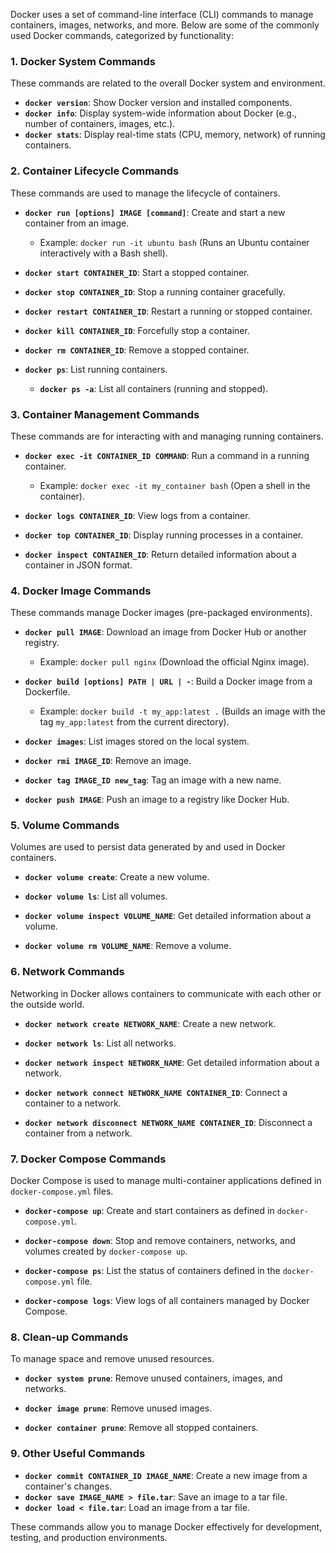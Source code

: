 Docker uses a set of command-line interface (CLI) commands to manage containers, images, networks, and more. Below are some of the commonly used Docker commands, categorized by functionality:

### 1. **Docker System Commands**
These commands are related to the overall Docker system and environment.

- **`docker version`**: Show Docker version and installed components.
- **`docker info`**: Display system-wide information about Docker (e.g., number of containers, images, etc.).
- **`docker stats`**: Display real-time stats (CPU, memory, network) of running containers.

### 2. **Container Lifecycle Commands**
These commands are used to manage the lifecycle of containers.

- **`docker run [options] IMAGE [command]`**: Create and start a new container from an image.
    - Example: `docker run -it ubuntu bash` (Runs an Ubuntu container interactively with a Bash shell).
  
- **`docker start CONTAINER_ID`**: Start a stopped container.
  
- **`docker stop CONTAINER_ID`**: Stop a running container gracefully.
  
- **`docker restart CONTAINER_ID`**: Restart a running or stopped container.
  
- **`docker kill CONTAINER_ID`**: Forcefully stop a container.

- **`docker rm CONTAINER_ID`**: Remove a stopped container.
  
- **`docker ps`**: List running containers.
    - **`docker ps -a`**: List all containers (running and stopped).

### 3. **Container Management Commands**
These commands are for interacting with and managing running containers.

- **`docker exec -it CONTAINER_ID COMMAND`**: Run a command in a running container.
    - Example: `docker exec -it my_container bash` (Open a shell in the container).

- **`docker logs CONTAINER_ID`**: View logs from a container.
  
- **`docker top CONTAINER_ID`**: Display running processes in a container.
  
- **`docker inspect CONTAINER_ID`**: Return detailed information about a container in JSON format.

### 4. **Docker Image Commands**
These commands manage Docker images (pre-packaged environments).

- **`docker pull IMAGE`**: Download an image from Docker Hub or another registry.
    - Example: `docker pull nginx` (Download the official Nginx image).
  
- **`docker build [options] PATH | URL | -`**: Build a Docker image from a Dockerfile.
    - Example: `docker build -t my_app:latest .` (Builds an image with the tag `my_app:latest` from the current directory).

- **`docker images`**: List images stored on the local system.
  
- **`docker rmi IMAGE_ID`**: Remove an image.
  
- **`docker tag IMAGE_ID new_tag`**: Tag an image with a new name.
  
- **`docker push IMAGE`**: Push an image to a registry like Docker Hub.

### 5. **Volume Commands**
Volumes are used to persist data generated by and used in Docker containers.

- **`docker volume create`**: Create a new volume.
  
- **`docker volume ls`**: List all volumes.
  
- **`docker volume inspect VOLUME_NAME`**: Get detailed information about a volume.
  
- **`docker volume rm VOLUME_NAME`**: Remove a volume.

### 6. **Network Commands**
Networking in Docker allows containers to communicate with each other or the outside world.

- **`docker network create NETWORK_NAME`**: Create a new network.
  
- **`docker network ls`**: List all networks.
  
- **`docker network inspect NETWORK_NAME`**: Get detailed information about a network.
  
- **`docker network connect NETWORK_NAME CONTAINER_ID`**: Connect a container to a network.
  
- **`docker network disconnect NETWORK_NAME CONTAINER_ID`**: Disconnect a container from a network.

### 7. **Docker Compose Commands**
Docker Compose is used to manage multi-container applications defined in `docker-compose.yml` files.

- **`docker-compose up`**: Create and start containers as defined in `docker-compose.yml`.
  
- **`docker-compose down`**: Stop and remove containers, networks, and volumes created by `docker-compose up`.
  
- **`docker-compose ps`**: List the status of containers defined in the `docker-compose.yml` file.
  
- **`docker-compose logs`**: View logs of all containers managed by Docker Compose.

### 8. **Clean-up Commands**
To manage space and remove unused resources.

- **`docker system prune`**: Remove unused containers, images, and networks.
  
- **`docker image prune`**: Remove unused images.
  
- **`docker container prune`**: Remove all stopped containers.

### 9. **Other Useful Commands**
- **`docker commit CONTAINER_ID IMAGE_NAME`**: Create a new image from a container's changes.
- **`docker save IMAGE_NAME > file.tar`**: Save an image to a tar file.
- **`docker load < file.tar`**: Load an image from a tar file.

These commands allow you to manage Docker effectively for development, testing, and production environments.